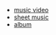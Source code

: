  * [music video](https://www.youtube.com/watch?v=cgP6cTpFdYg&index=3&list=PLnJC0QN9uZzrpnq1_VJbbAOu-wpimn6X2)
 * [sheet music](http://imslp.org/wiki/Piano_Axioms_Suite_No.1_%28Mandelberg%2C_David%29)
 * [album](https://davidmandelberg.bandcamp.com/album/sweet-suites-volume-1-um-what)
